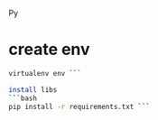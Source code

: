 Py


# create env
```bash
virtualenv env ```

install libs
```bash
pip install -r requirements.txt ```